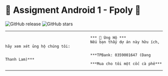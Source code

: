 # 🌟 **Assigment Android 1 - Fpoly** 🌟

<!-- Badges -->
![GitHub release](https://img.shields.io/github/release/username/repository.svg)
![GitHub stars](https://img.shields.io/github/stars/username/repository.svg?style=social&label=Star&maxAge=2592000)
________________________________________________________________________________________________________________________________

                                          *** 💖 Ủng Hộ ***
                                          Nếu bạn thấy dự án này hữu ích, hãy xem xét ủng hộ chúng tôi:
                                          
                                          ***TPBank: 0359001647 (Dang Thanh Lam)***
                                          ***Mua cho tôi một cốc cà phê***
________________________________________________________________________________________________________________________________
